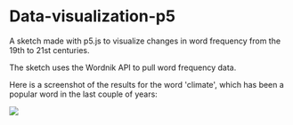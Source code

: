 # Data-visualization-p5
A sketch made with p5.js to visualize changes in word frequency from the 19th to 21st centuries.

The sketch uses the Wordnik API to pull word frequency data.

Here is a screenshot of the results for the word 'climate', which has been a popular word in the last couple of years:



<img src = "https://user-images.githubusercontent.com/36819928/45907471-05022100-bdc6-11e8-9b8b-8f10242f3191.png">

